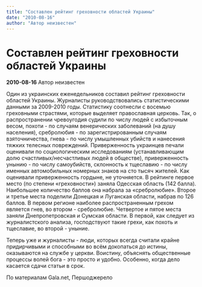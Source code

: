 ```yaml
---
title: "Составлен рейтинг греховности областей Украины"
date: "2010-08-16"
author: "Автор неизвестен"
---
```


# Составлен рейтинг греховности областей Украины

**2010-08-16** Автор неизвестен

Один из украинских еженедельников составил рейтинг греховности областей Украины. Журналисты руководствовались статистическими данными за 2009-2010 годы. Статистику соотнесли с восемью греховными страстями, которые выделяет православная церковь. Так, о распространении чревоугодия судили по числу людей с избыточным весом, похоти - по случаям венерических заболеваний (на душу населения), сребролюбия - по зарегистрированным случаям взяточничества, гнева - по числу умышленных убийств и нанесения тяжких телесных повреждений. Приверженность украинцев печали оценивали по социологическим исследованиям (устанавливающим долю счастливых/несчастливых людей в обществе), приверженность унынию - по числу самоубийств, склонность к тщеславию - по числу именных автомобильных номерных знаков на сто тысяч жителей. Как оценивали приверженность гордыне, не уточняется. В рейтинге первое место (по степени «греховности») заняла Одесская область (142 балла). Наибольшее количество баллов она набрала за «сребролюбие». Второе и третье места поделили Донецкая и Луганская области, набрав по 126 баллов. В первом регионе наиболее распространенным грехом является гнев, во втором - сребролюбие. Четвертое и пятое места заняли Днепропетровская и Сумская области. В первой, как следует из журналистского анализа, господствуют такие грехи, как похоть и тщеславие, во второй - уныние.

Теперь уже и журналисты - люди, которых всегда считали крайне придирчивыми и способными во всём докопаться до истины, оказываются на службе у церкви. Воистину, объяснять общественные процессы волей бога - это просто и удобно. Особенно, когда дело касается сдачи статьи в срок.

По материалам Gala.net, Першоджерело